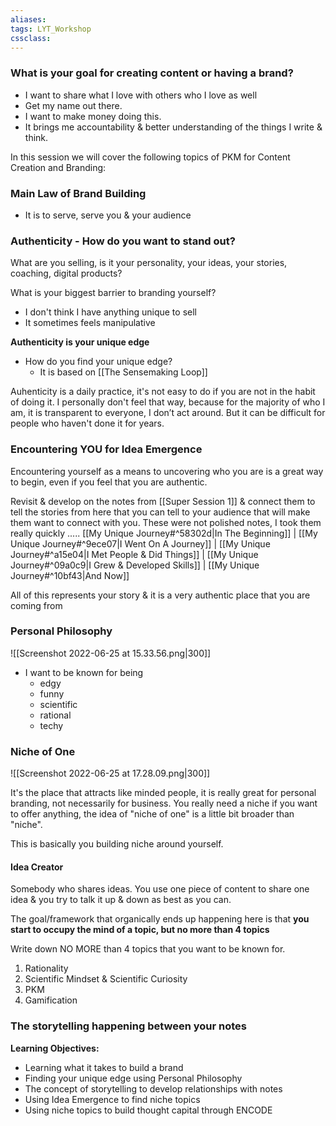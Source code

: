 ```yaml
---
aliases:
tags: LYT_Workshop  
cssclass:
---
```


### What is your goal for creating content or having a brand?
- I want to share what I love with others who I love as well
- Get my name out there.
- I want to make money doing this.
- It brings me accountability & better understanding of the things I write & think.


In this session we will cover the following topics of PKM for Content Creation and Branding:
### Main Law of Brand Building
- It is to serve, serve you & your audience
### Authenticity - How do you want to stand out?
What are you selling, is it your personality, your ideas, your stories, coaching, digital products?

What is your biggest barrier to branding yourself?
- I don't think I have anything unique to sell
- It sometimes feels manipulative

**Authenticity is your unique edge**
- How do you find your unique edge?
	- It is based on [[The Sensemaking Loop]]

Auhenticity is a daily practice, it's not easy to do if you are not in the habit of doing it.
I personally don't feel that way, because for the majority of who I am, it is transparent to everyone, I don’t act around.
But it can be difficult for people who haven't done it for years.

### Encountering YOU for Idea Emergence
Encountering yourself as a means to uncovering who you are is a great way to begin, even if you feel that you are authentic.

Revisit & develop on the notes from [[Super Session 1]] & connect them to tell the stories from here that you can tell to your audience that will make them want to connect with you. 
These were not polished notes, I took them really quickly ..... [[My Unique Journey#^58302d|In The Beginning]]  |  [[My Unique Journey#^9ece07|I Went On A Journey]] |  [[My Unique Journey#^a15e04|I Met People & Did Things]]
 |  [[My Unique Journey#^09a0c9|I Grew & Developed Skills]]  |  [[My Unique Journey#^10bf43|And Now]]

All of this represents your story & it is a very authentic place that you are coming from 
### Personal Philosophy 
![[Screenshot 2022-06-25 at 15.33.56.png|300]]

- I want to be known for being
	- edgy
	- funny
	- scientific
	- rational
	- techy

### Niche of One
![[Screenshot 2022-06-25 at 17.28.09.png|300]]

It's the place that attracts like minded people, it is really great for personal branding, not necessarily for business.
You really need a niche if you want to offer anything, the idea of "niche of one" is a little bit broader than "niche".

This is basically you building niche around yourself.

#### Idea Creator
Somebody who shares ideas. You use one piece of content to share one idea & you try to talk it up & down as best as you can.

The goal/framework that organically ends up happening here is that **you start to occupy the mind of a topic, but no more than 4 topics**


Write down NO MORE than 4 topics that you want to be known for.
1. Rationality
2. Scientific Mindset & Scientific Curiosity
3. PKM
4. Gamification

### The storytelling happening between your notes




**Learning Objectives:**
- Learning what it takes to build a brand
- Finding your unique edge using Personal Philosophy
- The concept of storytelling to develop relationships with notes
- Using Idea Emergence to find niche topics
- Using niche topics to build thought capital through ENCODE
